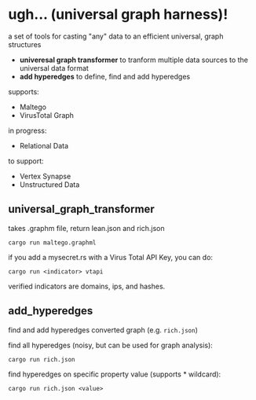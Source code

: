 # ugh... (universal graph harness)!

a set of tools for casting "any" data to an efficient universal, graph structures

- **univeresal graph transformer** to tranform multiple data sources to the universal data format
- **add hyperedges** to define, find and add hyperedges

supports:
- Maltego
- VirusTotal Graph

in progress:
- Relational Data

to support:
- Vertex Synapse
- Unstructured Data

## universal_graph_transformer

takes .graphm file, return lean.json and rich.json

`cargo run maltego.graphml`

if you add a mysecret.rs with a Virus Total API Key, you can do:

`cargo run <indicator> vtapi`

verified indicators are domains, ips, and hashes.


## add_hyperedges
find and add hyperedges converted graph (e.g. `rich.json`)

find all hyperedges (noisy, but can be used for graph analysis):

`cargo run rich.json`

find hyperedges on specific property value (supports * wildcard):

`cargo run rich.json <value>`
